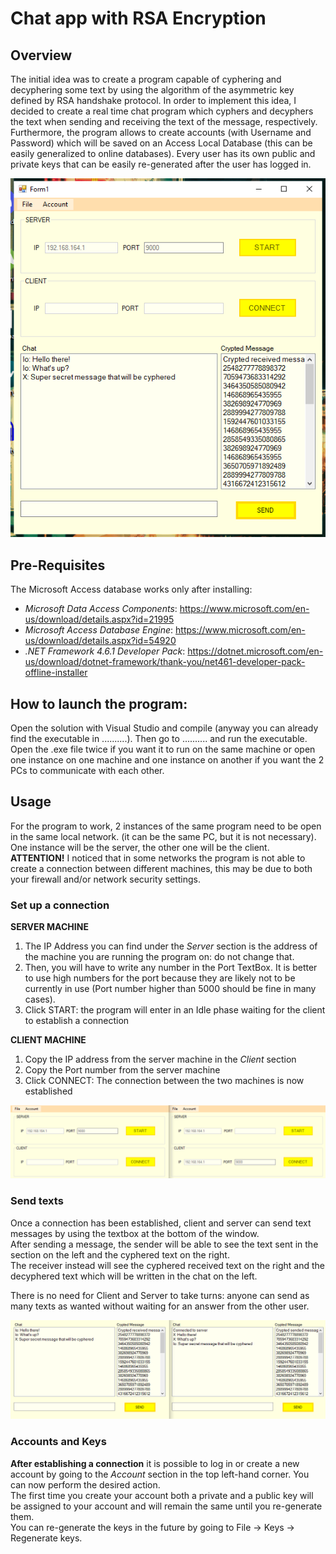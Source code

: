 # Chat app with RSA Encryption

## Overview
The initial idea was to create a program capable of cyphering and decyphering some text by using the algorithm of the asymmetric key defined by RSA handshake protocol.
In order to implement this idea, I decided to create a real time chat program which cyphers and decyphers the text when sending and receiving the text of the message, respectively.<br>
Furthermore, the program allows to create accounts (with Username and Password) which will be saved on an Access Local Database (this can be easily generalized to online databases). Every user has its own public and private keys that can be easily re-generated after the user has logged in.

<img src="https://github.com/AlbertoFormaggio1/Client-Server-Chat-With-RSA-Encryption/blob/main/images/Window.PNG" width="900px">

## Pre-Requisites
The Microsoft Access database works only after installing:
* *Microsoft Data Access Components*: https://www.microsoft.com/en-us/download/details.aspx?id=21995
* *Microsoft Access Database Engine*: https://www.microsoft.com/en-us/download/details.aspx?id=54920
* *.NET Framework 4.6.1 Developer Pack*: https://dotnet.microsoft.com/en-us/download/dotnet-framework/thank-you/net461-developer-pack-offline-installer

## How to launch the program:
Open the solution with Visual Studio and compile (anyway you can already find the executable in ..........).
Then go to .......... and run the executable.
Open the .exe file twice if you want it to run on the same machine or open one instance on one machine and one instance on another if you want the 2 PCs to communicate with each other.

## Usage
For the program to work, 2 instances of the same program need to be open in the same local network. (it can be the same PC, but it is not necessary). One instance will be the server, the other one will be the client.<br>
**ATTENTION!** I noticed that in some networks the program is not able to create a connection between different machines, this may be due to both your firewall and/or network security settings.

### Set up a connection

**SERVER MACHINE**
1) The IP Address you can find under the *Server* section is the address of the machine you are running the program on: do not change that.
2) Then, you will have to write any number in the Port TextBox. It is better to use high numbers for the port because they are likely not to be currently in use (Port number higher than 5000 should be fine in many cases).
3) Click START: the program will enter in an Idle phase waiting for the client to establish a connection

**CLIENT MACHINE**
1) Copy the IP address from the server machine in the *Client* section
2) Copy the Port number from the server machine
3) Click CONNECT: The connection between the two machines is now established

<img src="https://github.com/AlbertoFormaggio1/Client-Server-Chat-With-RSA-Encryption/blob/main/images/ServerClient.png" width="600px">

### Send texts
Once a connection has been established, client and server can send text messages by using the textbox at the bottom of the window.<br>
After sending a message, the sender will be able to see the text sent in the section on the left and the cyphered text on the right.<br>
The receiver instead will see the cyphered received text on the right and the decyphered text which will be written in the chat on the left.

There is no need for Client and Server to take turns: anyone can send as many texts as wanted without waiting for an answer from the other user.

<img src="https://github.com/AlbertoFormaggio1/Client-Server-Chat-With-RSA-Encryption/blob/main/images/Chat.PNG" width="600px">

### Accounts and Keys
**After establishing a connection** it is possible to log in or create a new account by going to the *Account* section in the top left-hand corner.
You can now perform the desired action.<br>
The first time you create your account both a private and a public key will be assigned to your account and will remain the same until you re-generate them.<br>
You can re-generate the keys in the future by going to File -> Keys -> Regenerate keys.
